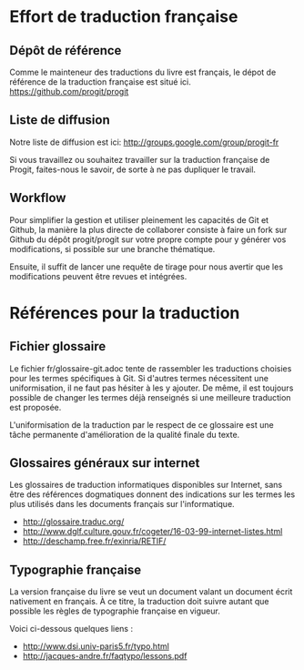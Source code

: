 # Effort de traduction française #

## Dépôt de référence ##

Comme le mainteneur des traductions du livre est français, le dépot de référence de la traduction française est situé ici.
https://github.com/progit/progit

## Liste de diffusion ##

Notre liste de diffusion est ici: http://groups.google.com/group/progit-fr

Si vous travaillez ou souhaitez travailler sur la traduction française de Progit, faites-nous le savoir, de sorte à ne pas dupliquer le travail.

## Workflow ##

Pour simplifier la gestion et utiliser pleinement les capacités de Git et Github, la manière la plus directe de collaborer consiste à faire un fork sur Github du dépôt progit/progit sur votre propre compte pour y générer vos modifications, si possible sur une branche thématique.

Ensuite, il suffit de lancer une requête de tirage pour nous avertir que les modifications peuvent être revues et intégrées.

# Références pour la traduction #

## Fichier glossaire ##

Le fichier fr/glossaire-git.adoc tente de rassembler les traductions choisies pour les termes spécifiques à Git. Si d'autres termes nécessitent une uniformisation, il ne faut pas hésiter à les y ajouter. De même, il est toujours possible de changer les termes déjà renseignés si une meilleure traduction est proposée.

L'uniformisation de la traduction par le respect de ce glossaire est une tâche permanente d'amélioration de la qualité finale du texte.

## Glossaires généraux sur internet ##

Les glossaires de traduction informatiques disponibles sur Internet, sans être des références dogmatiques donnent des indications sur les termes les plus utilisés dans les documents français sur l'informatique.

 * http://glossaire.traduc.org/
 * http://www.dglf.culture.gouv.fr/cogeter/16-03-99-internet-listes.html
 * http://deschamp.free.fr/exinria/RETIF/

## Typographie française ##

La version française du livre se veut un document valant un document écrit nativement en français. À ce titre, la traduction doit suivre autant que possible les règles de typographie française en vigueur. 

Voici ci-dessous quelques liens :

 * http://www.dsi.univ-paris5.fr/typo.html
 * http://jacques-andre.fr/faqtypo/lessons.pdf
